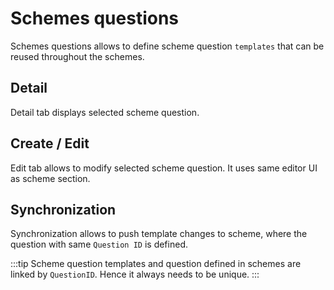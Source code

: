 # Schemes questions

Schemes questions allows to define scheme question `templates` that can be reused throughout the schemes.

## Detail

Detail tab displays selected scheme question.

## Create / Edit

Edit tab allows to modify selected scheme question. It uses same editor UI as scheme section.

## Synchronization

Synchronization allows to push template changes to scheme, where the question with same `Question ID` is defined.

:::tip
Scheme question templates and question defined in schemes are linked by `QuestionID`. Hence it always needs to be unique.
:::
